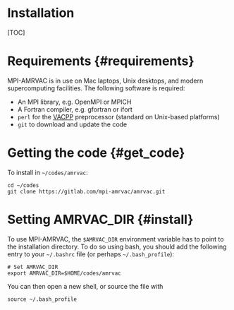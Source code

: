# Installation

[TOC]

# Requirements {#requirements}

MPI-AMRVAC is in use on Mac laptops, Unix desktops, and modern supercomputing
facilities. The following software is required:

* An MPI library, e.g. OpenMPI or MPICH
* A Fortran compiler, e.g. gfortran or ifort
* `perl` for the [VACPP](vacpp.md) preprocessor (standard on Unix-based platforms)
* `git` to download and update the code

# Getting the code {#get_code}

To install in `~/codes/amrvac`:

    cd ~/codes
    git clone https://gitlab.com/mpi-amrvac/amrvac.git

# Setting AMRVAC_DIR {#install}

To use MPI-AMRVAC, the `$AMRVAC_DIR` environment variable has to point to the
installation directory. To do so using bash, you should add the following entry
to your `~/.bashrc` file (or perhaps `~/.bash_profile`):

    # Set AMRVAC_DIR
    export AMRVAC_DIR=$HOME/codes/amrvac

You can then open a new shell, or source the file with

    source ~/.bash_profile


